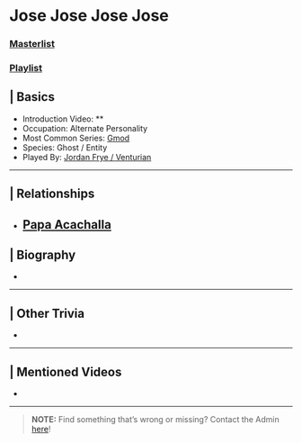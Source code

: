 # Jose Jose Jose Jose  
### [Masterlist]()
### [Playlist]()

## | Basics  
- Introduction Video: **
- Occupation: Alternate Personality
- Most Common Series: [Gmod](6.Series/Gmod.html)  
- Species: Ghost / Entity
- Played By: [Jordan Frye / Venturian](3.Siblings/3.1.Jordan-Frye-Venturian.html)  

----

## | Relationships  
- [**Papa Acachalla**](5.Characters/Papa_Acachalla.html)  
  -  


## | Biography  
- 

----

## | Other Trivia  
- 

----

## | Mentioned Videos
- []()

----

> **NOTE:** Find something that’s wrong or missing? Contact the Admin [here](../chapter_2.md)!